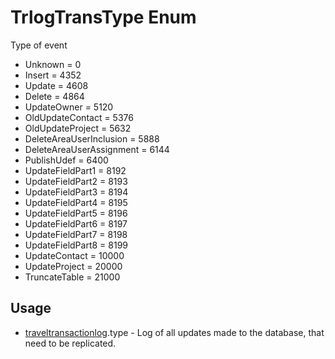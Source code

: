<properties generated="1" SortOrder="990" />

# TrlogTransType Enum

Type of event

* Unknown = 0
* Insert = 4352
* Update = 4608
* Delete = 4864
* UpdateOwner = 5120
* OldUpdateContact = 5376
* OldUpdateProject = 5632
* DeleteAreaUserInclusion = 5888
* DeleteAreaUserAssignment = 6144
* PublishUdef = 6400
* UpdateFieldPart1 = 8192
* UpdateFieldPart2 = 8193
* UpdateFieldPart3 = 8194
* UpdateFieldPart4 = 8195
* UpdateFieldPart5 = 8196
* UpdateFieldPart6 = 8197
* UpdateFieldPart7 = 8198
* UpdateFieldPart8 = 8199
* UpdateContact = 10000
* UpdateProject = 20000
* TruncateTable = 21000

## Usage
* [traveltransactionlog](traveltransactionlog.md).type - Log of all updates made to the database, that need to be replicated.


